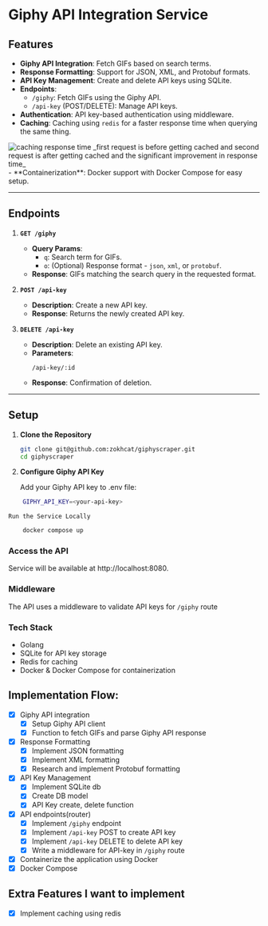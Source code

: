 # Giphy API Integration Service  

## Features  
- **Giphy API Integration**: Fetch GIFs based on search terms.  
- **Response Formatting**: Support for JSON, XML, and Protobuf formats.
- **API Key Management**: Create and delete API keys using SQLite.  
- **Endpoints**:  
  - `/giphy`: Fetch GIFs using the Giphy API.  
  - `/api-key` (POST/DELETE): Manage API keys.  
- **Authentication**: API key-based authentication using middleware.
- **Caching**: Caching using `redis` for a faster response time when querying the same thing.
<img src="https://i.postimg.cc/K4XrK0Zq/241019-22h43m51s-screenshot.png" alt="caching response time">
_first request is before getting cached and second request is after getting cached and the significant improvement in response time_
<br>
- **Containerization**: Docker support with Docker Compose for easy setup.

---

## Endpoints  

1. **`GET /giphy`**  
   - **Query Params**:  
     - `q`: Search term for GIFs.  
     - `o`: (Optional) Response format - `json`, `xml`, or `protobuf`.  
   - **Response**: GIFs matching the search query in the requested format.  

2. **`POST /api-key`**  
   - **Description**: Create a new API key.  
   - **Response**: Returns the newly created API key.

3. **`DELETE /api-key`**  
   - **Description**: Delete an existing API key.  
   - **Parameters**:  
     ```
     /api-key/:id
     ```
   - **Response**: Confirmation of deletion.

---

## Setup  

1. **Clone the Repository**  
   ```bash
   git clone git@github.com:zokhcat/giphyscraper.git
   cd giphyscraper

2. **Configure Giphy API Key**

    Add your Giphy API key to .env file:

```bash
    GIPHY_API_KEY=<your-api-key>
```
    Run the Service Locally

```bash
    docker compose up
```
### Access the API
  Service will be available at http://localhost:8080.

### Middleware

The API uses a middleware to validate API keys for `/giphy` route

### Tech Stack

  - Golang
  - SQLite for API key storage
  - Redis for caching
  - Docker & Docker Compose for containerization


## Implementation Flow:
- [x] Giphy API integration
  - [x] Setup Giphy API client
  - [x] Function to fetch GIFs and parse Giphy API response
- [x] Response Formatting
  - [x] Implement JSON formatting
  - [x] Implement XML formatting
  - [x] Research and implement Protobuf formatting
- [x] API Key Management
  - [x] Implement SQLite db
  - [x] Create DB model
  - [x] API Key create, delete function
- [x] API endpoints(router)
  - [x] Implement `/giphy` endpoint
  - [x] Implement `/api-key` POST to create API key
  - [x] Implement `/api-key` DELETE to delete API key
  - [x] Write a middleware for API-key in `/giphy` route
- [x] Containerize the application using Docker
- [x] Docker Compose

## Extra Features I want to implement
- [x] Implement caching using redis
